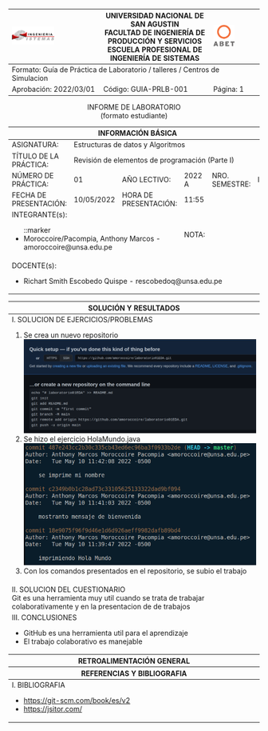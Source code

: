 <div dir="auto" align="center">
    <table>
        <tbody>
            <tr>
                <td>
                    <a target="_blank" rel="noopener noreferrer" href="https://github.com/rescobedoq/pw2/blob/main/epis.png?raw=true"><img src="https://github.com/rescobedoq/pw2/raw/main/epis.png?raw=true" alt="EPIS" style="width: 50%; max-width: 100%;"></a>
                </td>
                <th>
                    <span>UNIVERSIDAD NACIONAL DE SAN AGUSTIN</span><br>
                    <span>FACULTAD DE INGENIERÍA DE PRODUCCIÓN Y SERVICIOS</span><br>
                    <span>ESCUELA PROFESIONAL DE INGENIERÍA DE SISTEMAS</span>
                </th>
                <td>
                    <a target="_blank" rel="noopener noreferrer" href="https://github.com/rescobedoq/pw2/blob/main/abet.png?raw=true"><img src="https://github.com/rescobedoq/pw2/raw/main/abet.png?raw=true" alt="ABET" style="width: 50%; max-width: 100%;"></a>
                </td>
            </tr>
        </tbody>
        <tbody>
            <tr>
                <td colspan="3"><span>Formato</span>: Guía de Práctica de Laboratorio / talleres / Centros de Simulacion</td>
            </tr>
            <tr>
                <td><span>Aprobación</span>: 2022/03/01</td>
                <td><span>Código</span>: GUIA-PRLB-001</td>
                <td><span>Página</span>: 1</td>
            </tr>
        </tbody>
	</table>
</div>

<div dir="auto">
	<div dir="auto" align="center">
        <span>INFORME DE LABORATORIO</span><br>
        <span>(formato estudiante)</span>
	</div>
    <table>
        <tbody>
            <tr>
                <th colspan="6">INFORMACIÓN BÁSICA</th>
            </tr>
        </tbody>
        <tbody>
		    <tr>
			    <td>ASIGNATURA:</td>
			    <td colspan="5">Estructuras de datos y Algoritmos</td>
		    </tr>
		    <tr>
			    <td>TÍTULO DE LA PRÁCTICA:</td>
			    <td colspan="5">Revisión de elementos de programación (Parte I)</td>
		    </tr>
		    <tr>
			    <td>NÚMERO DE PRÁCTICA:</td>
			    <td>01</td>
			    <td>AÑO LECTIVO:</td>
			    <td>2022 A</td>
			    <td>NRO. SEMESTRE:</td>
			    <td>III</td>
		    </tr>
		    <tr>
			    <td>FECHA DE PRESENTACIÓN:</td>
			    <td>10/05/2022</td>
			    <td>HORA DE PRESENTACIÓN:</td>
			    <td colspan="3">11:55</td>
		    </tr>
		    <tr>
			    <td colspan="3">INTEGRANTE(s):
				    <ul dir="auto">
                    ::marker
					    <li>Moroccoire/Pacompia, Anthony Marcos - amoroccoire@unsa.edu.pe</li>
				    </ul>
			    </td>
			    <td>NOTA:</td>
			    <td colspan="2"></td>
		    </tr>
		    <tr>
			    <td colspan="6">DOCENTE(s):
				    <ul dir="auto">
					    <li>Richart Smith Escobedo Quispe - rescobedoq@unsa.edu.pe</li>
				    </ul>
			    </td>
		    </tr>
	    </tbody>
    </table>
    <table>
        <tbody>
            <tr>
                <th>SOLUCIÓN Y RESULTADOS</th>
            </tr>
        </tbody>
        <tbody>
            <tr>
                <td>
                    I. SOLUCION DE EJERCICIOS/PROBLEMAS
                    <br>
                    <ol>
                        <li>
                            Se crea un nuevo repositorio<br>
                            <img src="images/captura1.png" alt="Repositorio">
                        </li>
                        <li>
                            Se hizo el ejercicio HolaMundo.java<br>
                            <img src="images/captura2.png" alt="commits">
                        </li>
                        <li>
                            Con los comandos presentados en el repositorio,
                            se subio el trabajo
                        </li>
                    </ol>
                </td>
            </tr>
            <tr>
                <td>
                    II. SOLUCION DEL CUESTIONARIO<br>
                    Git es una herramienta muy util cuando se trata de trabajar
                    colaborativamente y en la presentacion de de trabajos
                </td>
            </tr>
            <tr>
                <td>
                    III. CONCLUSIONES
                    <ul dir="auto">
                        <li>GitHub es una herramienta util para el aprendizaje</li>
                        <li>El trabajo colaborativo es manejable</li>
                    </ul>
                </td>
            </tr>
        </tbody>
        <tbody>
            <tr>
                <th>RETROALIMENTACIÓN GENERAL</th>
            </tr>
        </tbody>
        <tbody>
            <tr></tr>
        </tbody>
        <tbody>
            <tr>
                <th>REFERENCIAS Y BIBLIOGRAFIA</th>
            </tr>
        </tbody>
        <tbody>
            <tr>
                <td>
                    I. BIBLIOGRAFIA
                    <ul dir="auto">
                        <li>
                            <a href="https://git-scm.com/book/es/v2" rel="nofollow">https://git-scm.com/book/es/v2</a>
                        </li>
                        <li>
                            <a href="https://jsitor.com/" rel="nofollow">https://jsitor.com/</a>
                        </li>
                    </ul>
                </td>
            </tr>
        </tbody>
    </table>
</div>
